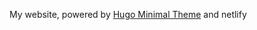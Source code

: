 My website, powered by [Hugo Minimal Theme](https://github.com/wowchemy/hugo-minimal-theme) and netlify


